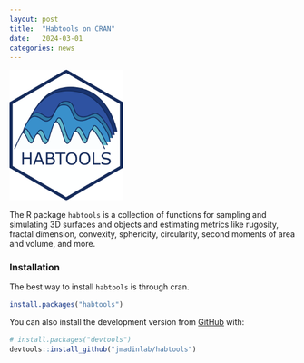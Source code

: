 ```yaml
---
layout: post
title:  "Habtools on CRAN"
date:   2024-03-01
categories: news
---
```


<img src="/assets/posts/habtools_logo.png" width="200"/>

The R package `habtools` is a collection of functions for sampling and simulating 3D surfaces and objects and estimating metrics like rugosity, fractal dimension, convexity, sphericity, circularity, second moments of area and volume, and more.

### Installation

The best way to install `habtools` is through cran.

``` r
install.packages("habtools")
```

You can also install the development version from
[GitHub](https://github.com/) with:

``` r
# install.packages("devtools")
devtools::install_github("jmadinlab/habtools")
```
